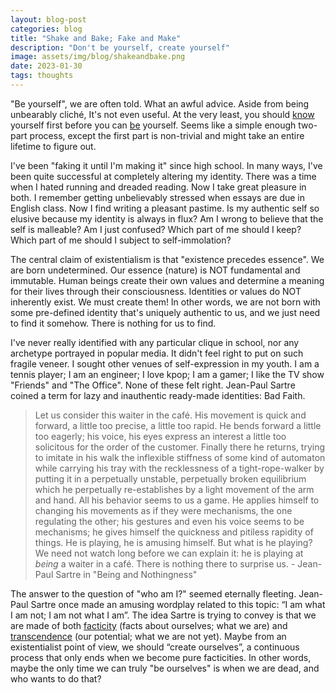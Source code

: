 ```yaml
---
layout: blog-post
categories: blog
title: "Shake and Bake; Fake and Make"
description: "Don't be yourself, create yourself"
image: assets/img/blog/shakeandbake.png
date: 2023-01-30
tags: thoughts
---
```


"Be yourself", we are often told. What an awful advice. Aside from being unbearably cliché, It's not even useful. At the very least, you should <u>know</u> yourself first before you can <u>be</u> yourself. Seems like a simple enough two-part process, except the first part is non-trivial and might take an entire lifetime to figure out.

I've been "faking it until I'm making it" since high school. In many ways, I've been quite successful at completely altering my identity. There was a time when I hated running and dreaded reading. Now I take great pleasure in both. I remember getting unbelievably stressed when essays are due in English class. Now I find writing a pleasant pastime. Is my authentic self so elusive because my identity is always in flux? Am I wrong to believe that the self is malleable? Am I just confused? Which part of me should I keep? Which part of me should I subject to self-immolation? 

The central claim of existentialism is that "existence precedes essence". We are born undetermined. Our essence (nature) is NOT fundamental and immutable. Human beings create their own values and determine a meaning for their lives through their consciousness. Identities or values do NOT inherently exist. We must create them! In other words, we are not born with some pre-defined identity that's uniquely authentic to us, and we just need to find it somehow. There is nothing for us to find.

I've never really identified with any particular clique in school, nor any archetype portrayed in popular media. It didn't feel right to put on such fragile veneer. I sought other venues of self-expression in my youth. I am a tennis player; I am an engineer; I love kpop; I am a gamer; I like the TV show "Friends" and "The Office". None of these felt right. Jean-Paul Sartre coined a term for lazy and inauthentic ready-made identities: Bad Faith.

> Let us consider this waiter in the café. His movement is quick and forward, a little too precise, a little too rapid. He bends forward a little too eagerly; his voice, his eyes express an interest a little too solicitous for the order of the customer. Finally there he returns, trying to imitate in his walk the inflexible stiffness of some kind of automaton while carrying his tray with the recklessness of a tight-rope-walker by putting it in a perpetually unstable, perpetually broken equilibrium which he perpetually re-establishes by a light movement of the arm and hand. All his behavior seems to us a game. He applies himself to changing his movements as if they were mechanisms, the one regulating the other; his gestures and even his voice seems to be mechanisms; he gives himself the quickness and pitiless rapidity of things. He is playing, he is amusing himself. But what is he playing? We need not watch long before we can explain it: he is playing at *being* a waiter in a café. There is nothing there to surprise us. - Jean-Paul Sartre in "Being and Nothingness"

The answer to the question of "who am I?" seemed eternally fleeting. Jean-Paul Sartre once made an amusing wordplay related to this topic: “I am what I am not; I am not what I am”. The idea Sartre is trying to convey is that we are made of both <u>facticity</u> (facts about ourselves; what we are) and <u>transcendence</u> (our potential; what we are not yet). Maybe from an existentialist point of view, we should “create ourselves”, a continuous process that only ends when we become pure facticities. In other words, maybe the only time we can truly "be ourselves" is when we are dead, and who wants to do that?
